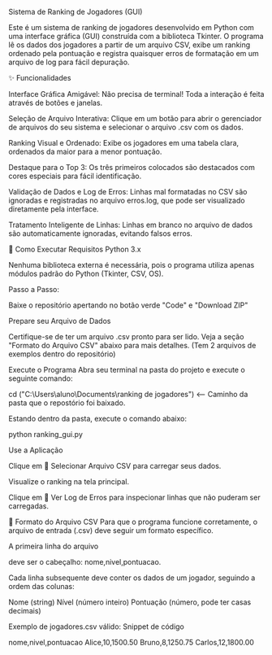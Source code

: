 Sistema de Ranking de Jogadores (GUI)


Este é um sistema de ranking de jogadores desenvolvido em Python com uma interface gráfica (GUI) construída com a biblioteca Tkinter. O programa lê os dados dos jogadores a partir de um arquivo CSV, exibe um ranking ordenado pela pontuação e registra quaisquer erros de formatação em um arquivo de log para fácil depuração.

✨ Funcionalidades

Interface Gráfica Amigável: Não precisa de terminal! Toda a interação é feita através de botões e janelas.

Seleção de Arquivo Interativa: Clique em um botão para abrir o gerenciador de arquivos do seu sistema e selecionar o arquivo .csv com os dados.

Ranking Visual e Ordenado: Exibe os jogadores em uma tabela clara, ordenados da maior para a menor pontuação.


Destaque para o Top 3: Os três primeiros colocados são destacados com cores especiais para fácil identificação.

Validação de Dados e Log de Erros: Linhas mal formatadas no CSV são ignoradas e registradas no arquivo erros.log, que pode ser visualizado diretamente pela interface.

Tratamento Inteligente de Linhas: Linhas em branco no arquivo de dados são automaticamente ignoradas, evitando falsos erros.

🚀 Como Executar
Requisitos
Python 3.x

Nenhuma biblioteca externa é necessária, pois o programa utiliza apenas módulos padrão do Python (Tkinter, CSV, OS).

Passo a Passo:

Baixe o repositório apertando no botão verde "Code" e "Download ZIP"

Prepare seu Arquivo de Dados

Certifique-se de ter um arquivo .csv pronto para ser lido. Veja a seção "Formato do Arquivo CSV" abaixo para mais detalhes.
(Tem 2 arquivos de exemplos dentro do repositório)

Execute o Programa
Abra seu terminal na pasta do projeto e execute o seguinte comando:

cd ("C:\Users\aluno\Documents\ranking de jogadores") <-- Caminho da pasta que o repostório foi baixado.

Estando dentro da pasta, execute o comando abaixo:

python ranking_gui.py

Use a Aplicação

Clique em 📂 Selecionar Arquivo CSV para carregar seus dados.

Visualize o ranking na tela principal.

Clique em 📄 Ver Log de Erros para inspecionar linhas que não puderam ser carregadas.

📄 Formato do Arquivo CSV
Para que o programa funcione corretamente, o arquivo de entrada (.csv) deve seguir um formato específico.

A primeira linha do arquivo 

deve ser o cabeçalho: nome,nivel,pontuacao.

Cada linha subsequente deve conter os dados de um jogador, seguindo a ordem das colunas:


Nome (string) 
Nível (número inteiro) 
Pontuação (número, pode ter casas decimais) 

Exemplo de jogadores.csv válido:
Snippet de código

nome,nivel,pontuacao
Alice,10,1500.50
Bruno,8,1250.75
Carlos,12,1800.00
